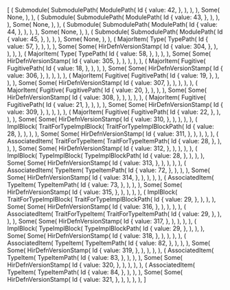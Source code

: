 [
    (
        Submodule(
            SubmodulePath(
                ModulePath(
                    Id {
                        value: 42,
                    },
                ),
            ),
        ),
        Some(
            None,
        ),
    ),
    (
        Submodule(
            SubmodulePath(
                ModulePath(
                    Id {
                        value: 43,
                    },
                ),
            ),
        ),
        Some(
            None,
        ),
    ),
    (
        Submodule(
            SubmodulePath(
                ModulePath(
                    Id {
                        value: 44,
                    },
                ),
            ),
        ),
        Some(
            None,
        ),
    ),
    (
        Submodule(
            SubmodulePath(
                ModulePath(
                    Id {
                        value: 45,
                    },
                ),
            ),
        ),
        Some(
            None,
        ),
    ),
    (
        MajorItem(
            Type(
                TypePath(
                    Id {
                        value: 57,
                    },
                ),
            ),
        ),
        Some(
            Some(
                HirDefnVersionStamp(
                    Id {
                        value: 304,
                    },
                ),
            ),
        ),
    ),
    (
        MajorItem(
            Type(
                TypePath(
                    Id {
                        value: 58,
                    },
                ),
            ),
        ),
        Some(
            Some(
                HirDefnVersionStamp(
                    Id {
                        value: 305,
                    },
                ),
            ),
        ),
    ),
    (
        MajorItem(
            Fugitive(
                FugitivePath(
                    Id {
                        value: 18,
                    },
                ),
            ),
        ),
        Some(
            Some(
                HirDefnVersionStamp(
                    Id {
                        value: 306,
                    },
                ),
            ),
        ),
    ),
    (
        MajorItem(
            Fugitive(
                FugitivePath(
                    Id {
                        value: 19,
                    },
                ),
            ),
        ),
        Some(
            Some(
                HirDefnVersionStamp(
                    Id {
                        value: 307,
                    },
                ),
            ),
        ),
    ),
    (
        MajorItem(
            Fugitive(
                FugitivePath(
                    Id {
                        value: 20,
                    },
                ),
            ),
        ),
        Some(
            Some(
                HirDefnVersionStamp(
                    Id {
                        value: 308,
                    },
                ),
            ),
        ),
    ),
    (
        MajorItem(
            Fugitive(
                FugitivePath(
                    Id {
                        value: 21,
                    },
                ),
            ),
        ),
        Some(
            Some(
                HirDefnVersionStamp(
                    Id {
                        value: 309,
                    },
                ),
            ),
        ),
    ),
    (
        MajorItem(
            Fugitive(
                FugitivePath(
                    Id {
                        value: 22,
                    },
                ),
            ),
        ),
        Some(
            Some(
                HirDefnVersionStamp(
                    Id {
                        value: 310,
                    },
                ),
            ),
        ),
    ),
    (
        ImplBlock(
            TraitForTypeImplBlock(
                TraitForTypeImplBlockPath(
                    Id {
                        value: 28,
                    },
                ),
            ),
        ),
        Some(
            Some(
                HirDefnVersionStamp(
                    Id {
                        value: 311,
                    },
                ),
            ),
        ),
    ),
    (
        AssociatedItem(
            TraitForTypeItem(
                TraitForTypeItemPath(
                    Id {
                        value: 28,
                    },
                ),
            ),
        ),
        Some(
            Some(
                HirDefnVersionStamp(
                    Id {
                        value: 312,
                    },
                ),
            ),
        ),
    ),
    (
        ImplBlock(
            TypeImplBlock(
                TypeImplBlockPath(
                    Id {
                        value: 28,
                    },
                ),
            ),
        ),
        Some(
            Some(
                HirDefnVersionStamp(
                    Id {
                        value: 313,
                    },
                ),
            ),
        ),
    ),
    (
        AssociatedItem(
            TypeItem(
                TypeItemPath(
                    Id {
                        value: 72,
                    },
                ),
            ),
        ),
        Some(
            Some(
                HirDefnVersionStamp(
                    Id {
                        value: 314,
                    },
                ),
            ),
        ),
    ),
    (
        AssociatedItem(
            TypeItem(
                TypeItemPath(
                    Id {
                        value: 73,
                    },
                ),
            ),
        ),
        Some(
            Some(
                HirDefnVersionStamp(
                    Id {
                        value: 315,
                    },
                ),
            ),
        ),
    ),
    (
        ImplBlock(
            TraitForTypeImplBlock(
                TraitForTypeImplBlockPath(
                    Id {
                        value: 29,
                    },
                ),
            ),
        ),
        Some(
            Some(
                HirDefnVersionStamp(
                    Id {
                        value: 316,
                    },
                ),
            ),
        ),
    ),
    (
        AssociatedItem(
            TraitForTypeItem(
                TraitForTypeItemPath(
                    Id {
                        value: 29,
                    },
                ),
            ),
        ),
        Some(
            Some(
                HirDefnVersionStamp(
                    Id {
                        value: 317,
                    },
                ),
            ),
        ),
    ),
    (
        ImplBlock(
            TypeImplBlock(
                TypeImplBlockPath(
                    Id {
                        value: 29,
                    },
                ),
            ),
        ),
        Some(
            Some(
                HirDefnVersionStamp(
                    Id {
                        value: 318,
                    },
                ),
            ),
        ),
    ),
    (
        AssociatedItem(
            TypeItem(
                TypeItemPath(
                    Id {
                        value: 82,
                    },
                ),
            ),
        ),
        Some(
            Some(
                HirDefnVersionStamp(
                    Id {
                        value: 319,
                    },
                ),
            ),
        ),
    ),
    (
        AssociatedItem(
            TypeItem(
                TypeItemPath(
                    Id {
                        value: 83,
                    },
                ),
            ),
        ),
        Some(
            Some(
                HirDefnVersionStamp(
                    Id {
                        value: 320,
                    },
                ),
            ),
        ),
    ),
    (
        AssociatedItem(
            TypeItem(
                TypeItemPath(
                    Id {
                        value: 84,
                    },
                ),
            ),
        ),
        Some(
            Some(
                HirDefnVersionStamp(
                    Id {
                        value: 321,
                    },
                ),
            ),
        ),
    ),
]
